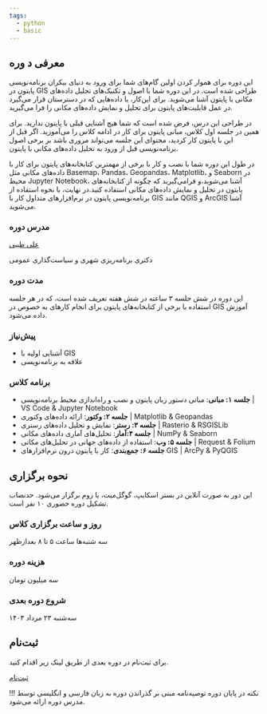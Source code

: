 ```yaml
---
tags:
  - python
  - basic
---
```


## معرفی د وره

این دوره برای هموار کردن اولین‌ گام‌های شما برای ورود به دنیای بیکران برنامه‌نویسی پایتون در GIS طراحی شده است. در این دوره شما با اصول و تکنیک‌های تحلیل داده‌های مکانی با پایتون آشنا می‌شوید. برای این‌کار، با داده‌هایی که در دسترستان قرار می‌گیرد در عمل قابلیت‌های پایتون برای تحلیل و نمایش داده‌های مکانی را فرا می‌گیرید. 

در طراحی این درس، فرض شده است که شما هیچ آشنایی قبلی با پایتون ندارید. برای همین در جلسه اول کلاس، مبانی پایتون برای کار در ادامه کلاس را می‌آموزید. اگر قبل از این با پایتون کار کردید،‌ محتوای این جلسه می‌تواند مروری باشد بر برخی اصول برنامه‌نویسی قبل از ورود به تحلیل داده‌های مکانی با پایتون.

در طول این دوره شما با نصب و کار با برخی از مهمترین کتابخانه‌های پایتون برای کار با داده‌های مکانی مثل Basemap، Pandas، Geopandas، Matplotlib، و Seaborn در محیط Jupyter Notebook، آشنا می‌شوید،‌و فرامی‌گیرید که چگونه از کتابخانه‌های پایتون در تحلیل‌ و نمایش داده‌های مکانی استفاده کنید.در نهایت، با نحوه استفاده از برنامه‌نویسی پایتون در نرم‌افزارهای متداول کار با GIS‌ مانند QGIS و ArcGIS آشنا می‌شوید.

### مدرس دوره

[علی طیبی](https://github.com/alitayebi/) 

دکتری برنامه‌ریزی شهری و سیاست‌گذاری عمومی

### مدت دوره

این دوره در شش جلسه ۳ ساعته در شش هفته تعریف شده است، که در هر جلسه استفاده با برخی از کتابخانه‌های پایتون برای انجام کارهای به خصوص در GIS آموزش داده می‌شود.

### پیش‌نیاز

+ آشنایی اولیه با GIS
+ علاقه به برنامه‌نویسی

### برنامه کلاس

+ **جلسه ۱: مبانی**: مبانی دستور زبان پایتون و نصب و راه‌اندازی محیط برنامه‌نویسی | VS Code & Jupyter Notebook
+ **جلسه ۲: وکتور**: ارائه داده‌های وکتوری | Matplotlib & Geopandas
+ **جلسه ۳: رستر**: نمایش و تحلیل داده‌های رستری | Rasterio & RSGISLib
+ **جلسه ۴:‌آمار**: تحلیل‌های آماری داده‌های مکانی | NumPy & Seaborn 
+ **جلسه ۵: وب**: استفاده از داده‌های جهانی در تحلیل‌های مکانی |  Request & Folium
+ **جلسه  ۶: جمع‌بندی**: کار با پایتون درون نرم‌افزارهای GIS | ArcPy & PyQGIS 


## نحوه برگزاری

این دور به صورت آنلاین در بستر اسکایپ، گوگل‌میت، یا زوم برگزار می‌شود. حدنصاب تشکیل دوره حضوری ۱۰ نفر است.

### روز و ساعت برگزاری کلاس

 سه شنبه‌ها ساعت ۵ تا ۸ بعدازظهر

### هزینه دوره
سه میلیون تومان

### شروع دوره بعدی

سه‌شنبه ۲۳ مرداد ۱۴۰۳

## ثبت‌نام

برای ثبت‌نام در دوره بعدی از طریق لینک زیر اقدام کنید.

[ثبت‌نام](https://zarinp.al/614692)





!!! نکته
    در پایان دوره توصیه‌نامه مبنی بر گذراندن دوره به زبان فارسی و انگلیسی توسط مدرس دوره ارائه می‌شود.

